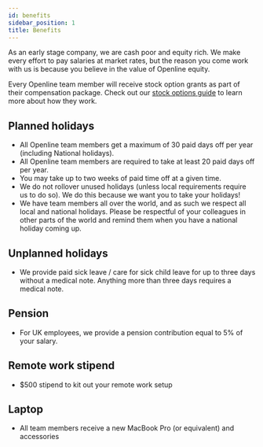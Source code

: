 ```yaml
---
id: benefits
sidebar_position: 1
title: Benefits
---
```


As an early stage company, we are cash poor and equity rich.  We make every effort to pay salaries at market rates, but the reason you come work with us is because you believe in the value of Openline equity.  

Every Openline team member will receive stock option grants as part of their compensation package.  Check out our [stock options guide][options] to learn more about how they work.

## Planned holidays

- All Openline team members get a maximum of 30 paid days off per year (including National holidays).
- All Openline team members are required to take at least 20 paid days off per year.
- You may take up to two weeks of paid time off at a given time.  
- We do not rollover unused holidays (unless local requirements require us to do so).  We do this because we want you to take your holidays!
- We have team members all over the world, and as such we respect all local and national holidays.  Please be respectful of your colleagues in other parts of the world and remind them when you have a national holiday coming up.

## Unplanned holidays

- We provide paid sick leave / care for sick child leave for up to three days without a medical note.  Anything more than three days requires a medical note.

## Pension

- For UK employees, we provide a pension contribution equal to 5% of your salary.

## Remote work stipend

- $500 stipend to kit out your remote work setup

## Laptop

- All team members receive a new MacBook Pro (or equivalent) and accessories

<!---References--->

[options]: https://github.com/openline-ai/openline.ai/tree/otter/playbook/working-here/options.md